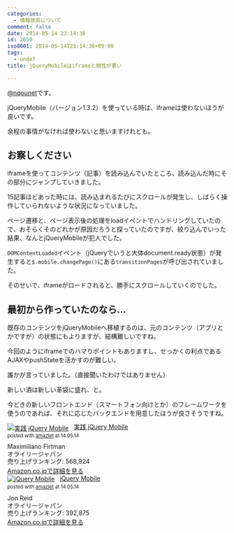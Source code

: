 ```yaml
---
categories:
  - 情報技術について
comment: false
date: 2014-05-14 23:14:36
id: 2650
iso8601: 2014-05-14T23:14:36+09:00
tags:
  - undef
title: jQueryMobileはiframeと相性が悪い

---
```


<p><a href="https://twitter.com/nqounet">@nqounet</a>です。</p>

<p>jQueryMobile（バージョン1.3.2）を使っている時は、iframeは使わないほうが良いです。</p>

<p>余程の事情がなければ使わないと思いますけれども。</p>



<h2>お察しください</h2>

<p>iframeを使ってコンテンツ（記事）を読み込んでいたところ、読み込んだ時にその部分にジャンプしていきました。</p>

<p>15記事ほどあった時には、読み込まれるたびにスクロールが発生し、しばらく操作していられないような状況になっていました。</p>

<p>ページ遷移と、ページ表示後の処理をloadイベントでハンドリングしていたので、おそらくそのどれかが原因だろうと探っていたのですが、絞り込んでいった結果、なんとjQueryMobileが犯人でした。</p>

<p><code>DOMContentLoaded</code>イベント（jQueryでいうと大体document.ready状態）が発生すると<code>$.mobile.changePage()</code>にある<code>transitionPages</code>が呼び出されていました。</p>

<p>そのせいで、iframeがロードされると、勝手にスクロールしていくのでした。</p>

<h2>最初から作っていたのなら…</h2>

<p>既存のコンテンツをjQueryMobileへ移植するのは、元のコンテンツ（アプリとかですが）の状態にもよりますが、結構難しいですね。</p>

<p>今回のようにiframeでのハマりポイントもありますし、せっかくの利点であるAJAXやpushStateを活かすのが難しい。</p>

<p>誰かが言っていました。（直接聞いたわけではありません）</p>

<p>新しい酒は新しい革袋に盛れ、と。</p>

<p>今どきの新しいフロントエンド（スマートフォン向けとか）のフレームワークを使うのであれば、それに応じたバックエンドを用意したほうが良さそうですね。</p>

<div class="amazlet-box" style="margin-bottom:0px;"><div class="amazlet-image" style="float:left;margin:0px 12px 1px 0px;"><a href="http://www.amazon.co.jp/exec/obidos/ASIN/4873115922/nqounet-22/ref=nosim/" name="amazletlink" target="_blank"><img src="http://ecx.images-amazon.com/images/I/51Cgko%2BD9mL._SL160_.jpg" alt="実践 jQuery Mobile" style="border: none;" /></a></div><div class="amazlet-info" style="line-height:120%; margin-bottom: 10px"><div class="amazlet-name" style="margin-bottom:10px;line-height:120%"><a href="http://www.amazon.co.jp/exec/obidos/ASIN/4873115922/nqounet-22/ref=nosim/" name="amazletlink" target="_blank">実践 jQuery Mobile</a><div class="amazlet-powered-date" style="font-size:80%;margin-top:5px;line-height:120%">posted with <a href="http://www.amazlet.com/" title="amazlet" target="_blank">amazlet</a> at 14.05.14</div></div><div class="amazlet-detail">Maximiliano Firtman <br />オライリージャパン <br />売り上げランキング: 568,924<br /></div><div class="amazlet-sub-info" style="float: left;"><div class="amazlet-link" style="margin-top: 5px"><a href="http://www.amazon.co.jp/exec/obidos/ASIN/4873115922/nqounet-22/ref=nosim/" name="amazletlink" target="_blank">Amazon.co.jpで詳細を見る</a></div></div></div><div class="amazlet-footer" style="clear: left"></div></div>

<div class="amazlet-box" style="margin-bottom:0px;"><div class="amazlet-image" style="float:left;margin:0px 12px 1px 0px;"><a href="http://www.amazon.co.jp/exec/obidos/ASIN/4873115264/nqounet-22/ref=nosim/" name="amazletlink" target="_blank"><img src="http://ecx.images-amazon.com/images/I/5149YMBYorL._SL160_.jpg" alt="jQuery Mobile" style="border: none;" /></a></div><div class="amazlet-info" style="line-height:120%; margin-bottom: 10px"><div class="amazlet-name" style="margin-bottom:10px;line-height:120%"><a href="http://www.amazon.co.jp/exec/obidos/ASIN/4873115264/nqounet-22/ref=nosim/" name="amazletlink" target="_blank">jQuery Mobile</a><div class="amazlet-powered-date" style="font-size:80%;margin-top:5px;line-height:120%">posted with <a href="http://www.amazlet.com/" title="amazlet" target="_blank">amazlet</a> at 14.05.14</div></div><div class="amazlet-detail">Jon Reid <br />オライリージャパン <br />売り上げランキング: 392,875<br /></div><div class="amazlet-sub-info" style="float: left;"><div class="amazlet-link" style="margin-top: 5px"><a href="http://www.amazon.co.jp/exec/obidos/ASIN/4873115264/nqounet-22/ref=nosim/" name="amazletlink" target="_blank">Amazon.co.jpで詳細を見る</a></div></div></div><div class="amazlet-footer" style="clear: left"></div></div>
    	